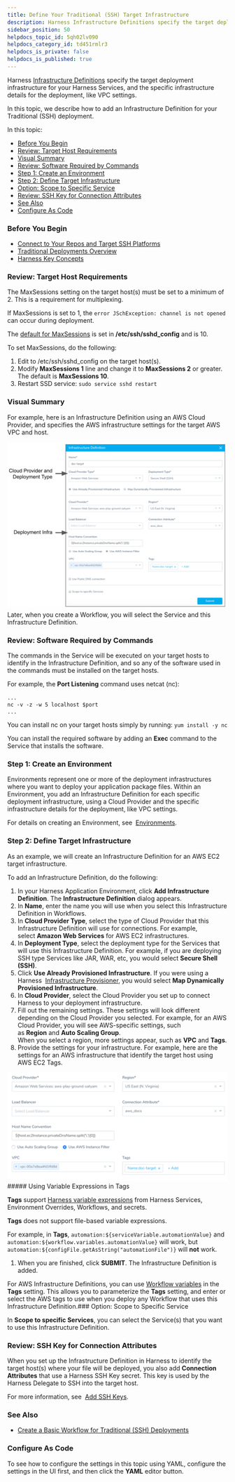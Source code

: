 ```yaml
---
title: Define Your Traditional (SSH) Target Infrastructure
description: Harness Infrastructure Definitions specify the target deployment infrastructure for your Harness Services, and the specific infrastructure details for the deployment, like VPC settings. In this topic…
sidebar_position: 50
helpdocs_topic_id: 5qh02lv090
helpdocs_category_id: td451rmlr3
helpdocs_is_private: false
helpdocs_is_published: true
---
```


Harness [Infrastructure Definitions](/article/v3l3wqovbe-infrastructure-definitions) specify the target deployment infrastructure for your Harness Services, and the specific infrastructure details for the deployment, like VPC settings.

In this topic, we describe how to add an Infrastructure Definition for your Traditional (SSH) deployment.

In this topic:

* [Before You Begin](#before_you_begin)
* [Review: Target Host Requirements](#review_target_host_requirements)
* [Visual Summary](#visual_summary)
* [Review: Software Required by Commands](#review_software_required_by_commands)
* [Step 1: Create an Environment](#step_1_create_an_environment)
* [Step 2: Define Target Infrastructure](#step_2_define_target_infrastructure)
* [Option: Scope to Specific Service](#option_scope_to_specific_service)
* [Review: SSH Key for Connection Attributes](#review_ssh_key_for_connection_attributes)
* [See Also](#see_also)
* [Configure As Code](#configure_as_code)

### Before You Begin

* [Connect to Your Repos and Target SSH Platforms](/article/mk5pjqyugc-connect-to-your-target-ssh-platform)
* [Traditional Deployments Overview](/article/6pwni5f9el-traditional-deployments-overview)
* [Harness Key Concepts](/article/4o7oqwih6h-harness-key-concepts)

### Review: Target Host Requirements

The MaxSessions setting on the target host(s) must be set to a minimum of 2. This is a requirement for multiplexing.

If MaxSessions is set to 1, the `error JSchException: channel is not opened` can occur during deployment.

The [default for MaxSessions](https://linux.die.net/man/5/sshd_config) is set in **/etc/ssh/sshd\_config** and is 10.

To set MaxSessions, do the following:

1. Edit to /etc/ssh/sshd\_config on the target host(s).
2. Modify **MaxSessions 1** line and change it to **MaxSessions 2** or greater. The default is **MaxSessions 10**.
3. Restart SSD service: `sudo service sshd restart`

### Visual Summary

For example, here is an Infrastructure Definition using an AWS Cloud Provider, and specifies the AWS infrastructure settings for the target AWS VPC and host.

![](./static/define-your-traditional-ssh-target-infrastructure-08.png)Later, when you create a Workflow, you will select the Service and this Infrastructure Definition.

### Review: Software Required by Commands

The commands in the Service will be executed on your target hosts to identify in the Infrastructure Definition, and so any of the software used in the commands must be installed on the target hosts.

For example, the **Port Listening** command uses netcat (nc):


```
...  
nc -v -z -w 5 localhost $port  
...
```
You can install nc on your target hosts simply by running: `yum install -y nc`

You can install the required software by adding an **Exec** command to the Service that installs the software.

### Step 1: Create an Environment

Environments represent one or more of the deployment infrastructures where you want to deploy your application package files. Within an Environment, you add an Infrastructure Definition for each specific deployment infrastructure, using a Cloud Provider and the specific infrastructure details for the deployment, like VPC settings.

For details on creating an Environment, see  [Environments](https://docs.harness.io/article/n39w05njjv-environment-configuration).

### Step 2: Define Target Infrastructure

As an example, we will create an Infrastructure Definition for an AWS EC2 target infrastructure.

To add an Infrastructure Definition, do the following:

1. In your Harness Application Environment, click **Add Infrastructure Definition**. The **Infrastructure Definition** dialog appears.
2. In **Name**, enter the name you will use when you select this Infrastructure Definition in Workflows.
3. In **Cloud Provider Type**, select the type of Cloud Provider that this Infrastructure Definition will use for connections. For example, select **Amazon Web Services** for AWS EC2 infrastructures.
4. In **Deployment Type**, select the deployment type for the Services that will use this Infrastructure Definition. For example, if you are deploying SSH type Services like JAR, WAR, etc, you would select **Secure Shell (SSH)**.
5. Click **Use Already Provisioned Infrastructure**. If you were using a Harness  [Infrastructure Provisioner](https://docs.harness.io/article/o22jx8amxb-add-an-infra-provisioner), you would select **Map Dynamically Provisioned Infrastructure**.
6. In **Cloud Provider**, select the Cloud Provider you set up to connect Harness to your deployment infrastructure.
7. Fill out the remaining settings. These settings will look different depending on the Cloud Provider you selected. For example, for an AWS Cloud Provider, you will see AWS-specific settings, such as **Region** and **Auto Scaling Group**.  
When you select a region, more settings appear, such as **VPC** and **Tags**.
8. Provide the settings for your infrastructure. For example, here are the settings for an AWS infrastructure that identify the target host using AWS EC2 Tags.

![](./static/define-your-traditional-ssh-target-infrastructure-09.png)##### Using Variable Expressions in Tags

**Tags** support [Harness variable expressions](/article/9dvxcegm90-variables) from Harness Services, Environment Overrides, Workflows, and secrets.

**Tags** does not support file-based variable expressions.

For example, in **Tags**, `automation:${serviceVariable.automationValue}` and `automation:${workflow.variables.automationValue}` will work, but `automation:${configFile.getAsString("automationFile")}` will **not** work.

1. When you are finished, click **SUBMIT**. The Infrastructure Definition is added.

For AWS Infrastructure Definitions, you can use [Workflow variables](/article/766iheu1bk-add-workflow-variables-new-template) in the **Tags** setting. This allows you to parameterize the **Tags** setting, and enter or select the AWS tags to use when you deploy any Workflow that uses this Infrastructure Definition.### Option: Scope to Specific Service

In **Scope to specific Services**, you can select the Service(s) that you want to use this Infrastructure Definition.

### Review: SSH Key for Connection Attributes

When you set up the Infrastructure Definition in Harness to identify the target host(s) where your file will be deployed, you also add **Connection Attributes** that use a Harness SSH Key secret. This key is used by the Harness Delegate to SSH into the target host.

For more information, see  [Add SSH Keys](/article/gsp4s7abgc-add-ssh-keys).

### See Also

* [Create a Basic Workflow for Traditional (SSH) Deployments](/article/8zff5k2frj-create-a-basic-workflow-for-traditional-ssh-deployments)

### Configure As Code

To see how to configure the settings in this topic using YAML, configure the settings in the UI first, and then click the **YAML** editor button.

